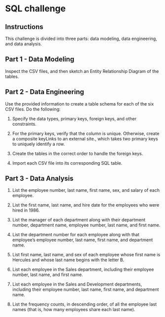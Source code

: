 # SQL challenge

## Instructions

This challenge is divided into three parts: data modeling, data engineering, and data analysis.

## Part 1 - Data Modeling 

Inspect the CSV files, and then sketch an Entity Relationship Diagram of the tables.

## Part 2 - Data Engineering

Use the provided information to create a table schema for each of the six CSV files. Do the following:

1) Specify the data types, primary keys, foreign keys, and other constraints.

2) For the primary keys, verify that the column is unique. Otherwise, create a composite keyLinks to an external site., which takes two primary keys to uniquely identify a row.

3) Create the tables in the correct order to handle the foreign keys.

4) Import each CSV file into its corresponding SQL table.

## Part 3 - Data Analysis
1) List the employee number, last name, first name, sex, and salary of each employee.

2) List the first name, last name, and hire date for the employees who were hired in 1986.

3) List the manager of each department along with their department number, department name, employee number, last name, and first name.

4) List the department number for each employee along with that employee’s employee number, last name, first name, and department name.

5) List first name, last name, and sex of each employee whose first name is Hercules and whose last name begins with the letter B.

6) List each employee in the Sales department, including their employee number, last name, and first name.

7) List each employee in the Sales and Development departments, including their employee number, last name, first name, and department name.

8) List the frequency counts, in descending order, of all the employee last names (that is, how many employees share each last name).
